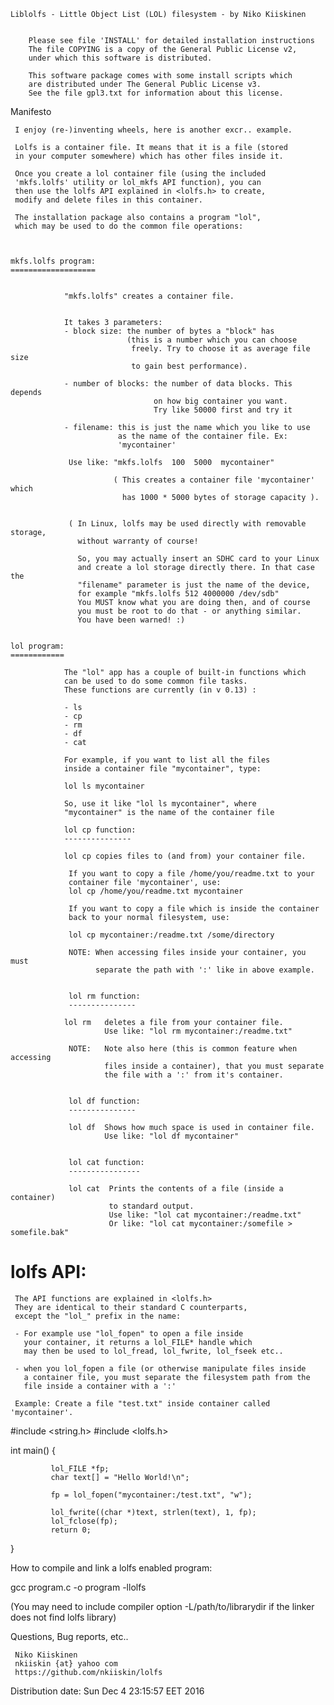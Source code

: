 


	Liblolfs - Little Object List (LOL) filesystem - by Niko Kiiskinen
                                      

        Please see file 'INSTALL' for detailed installation instructions
        The file COPYING is a copy of the General Public License v2,
        under which this software is distributed.

        This software package comes with some install scripts which
        are distributed under The General Public License v3.
        See the file gpl3.txt for information about this license.




Manifesto


     I enjoy (re-)inventing wheels, here is another excr.. example.

     Lolfs is a container file. It means that it is a file (stored
     in your computer somewhere) which has other files inside it.

     Once you create a lol container file (using the included
     'mkfs.lolfs' utility or lol_mkfs API function), you can
     then use the lolfs API explained in <lolfs.h> to create,
     modify and delete files in this container.

     The installation package also contains a program "lol",
     which may be used to do the common file operations:



    mkfs.lolfs program:
    ===================


                "mkfs.lolfs" creates a container file.


                It takes 3 parameters:
                - block size: the number of bytes a "block" has
                              (this is a number which you can choose
                               freely. Try to choose it as average file size
                               to gain best performance).

                - number of blocks: the number of data blocks. This depends
                                    on how big container you want.
                                    Try like 50000 first and try it

                - filename: this is just the name which you like to use
                            as the name of the container file. Ex:
                            'mycontainer'

                 Use like: "mkfs.lolfs  100  5000  mycontainer"

                           ( This creates a container file 'mycontainer' which
                             has 1000 * 5000 bytes of storage capacity ).


                 ( In Linux, lolfs may be used directly with removable storage,
                   without warranty of course!

                   So, you may actually insert an SDHC card to your Linux
                   and create a lol storage directly there. In that case the
                   "filename" parameter is just the name of the device,
                   for example "mkfs.lolfs 512 4000000 /dev/sdb"
                   You MUST know what you are doing then, and of course
                   you must be root to do that - or anything similar.
                   You have been warned! :)


    lol program:
    ============

                The "lol" app has a couple of built-in functions which
                can be used to do some common file tasks.
                These functions are currently (in v 0.13) :

                - ls
                - cp
                - rm
                - df
                - cat

                For example, if you want to list all the files
                inside a container file "mycontainer", type:

                lol ls mycontainer

                So, use it like "lol ls mycontainer", where
                "mycontainer" is the name of the container file

                lol cp function:
                ---------------

                lol cp copies files to (and from) your container file.

                 If you want to copy a file /home/you/readme.txt to your
                 container file 'mycontainer', use:
                 lol cp /home/you/readme.txt mycontainer

                 If you want to copy a file which is inside the container
                 back to your normal filesystem, use:

                 lol cp mycontainer:/readme.txt /some/directory

                 NOTE: When accessing files inside your container, you must
                       separate the path with ':' like in above example.


                 lol rm function:
                 ---------------

                lol rm   deletes a file from your container file.
                         Use like: "lol rm mycontainer:/readme.txt"

                 NOTE:   Note also here (this is common feature when accessing
                         files inside a container), that you must separate
                         the file with a ':' from it's container.


                 lol df function:
                 ---------------

                 lol df  Shows how much space is used in container file.
                         Use like: "lol df mycontainer"


                 lol cat function:
                 ----------------

                 lol cat  Prints the contents of a file (inside a container)
                          to standard output.
                          Use like: "lol cat mycontainer:/readme.txt"
                          Or like: "lol cat mycontainer:/somefile > somefile.bak"
      


lolfs API:
==========

     The API functions are explained in <lolfs.h>
     They are identical to their standard C counterparts,
     except the "lol_" prefix in the name:

     - For example use "lol_fopen" to open a file inside
       your container, it returns a lol_FILE* handle which
       may then be used to lol_fread, lol_fwrite, lol_fseek etc..

     - when you lol_fopen a file (or otherwise manipulate files inside
       a container file, you must separate the filesystem path from the
       file inside a container with a ':'

     Example: Create a file "test.txt" inside container called 'mycontainer'.


  #include <string.h>
  #include <lolfs.h>

  int main() {

             lol_FILE *fp;
             char text[] = "Hello World!\n";

             fp = lol_fopen("mycontainer:/test.txt", "w");

             lol_fwrite((char *)text, strlen(text), 1, fp);
             lol_fclose(fp);
             return 0;

  }
      

  How to compile and link a lolfs enabled program:

  gcc program.c -o program -llolfs

  (You may need to include compiler option -L/path/to/librarydir
   if the linker does not find lolfs library)

  
Questions, Bug reports, etc..

     Niko Kiiskinen
     nkiiskin {at} yahoo com
     https://github.com/nkiiskin/lolfs


Distribution date: Sun Dec  4 23:15:57 EET 2016
